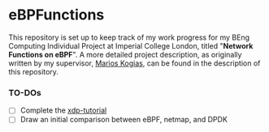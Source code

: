 # eBPFunctions

This repository is set up to keep track of my work progress for my BEng Computing Individual Project at Imperial College London, titled "**Network Functions on eBPF**". A more detailed project description, as originally written by my supervisor, [Marios Kogias](https://marioskogias.github.io/), can be found in the description of this repository.

### TO-DOs

- [ ] Complete the [xdp-tutorial](https://github.com/xdp-project/xdp-tutorial)
- [ ] Draw an initial comparison between eBPF, netmap, and DPDK